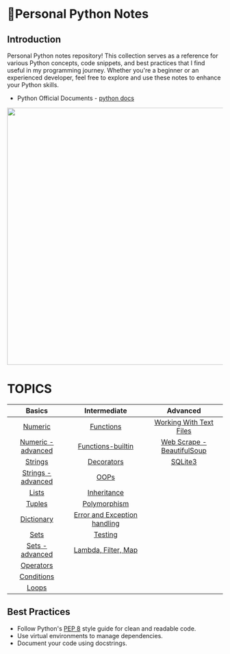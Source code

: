 # 🐍Personal Python Notes

## Introduction
Personal Python notes repository! This collection serves as a reference for various Python concepts, code snippets, and best practices that I find useful in my programming journey. Whether you're a beginner or an experienced developer, feel free to explore and use these notes to enhance your Python skills.

- Python Official Documents - [python docs](https://github.com/Suhas-Sharath/Py_Notes/tree/main/Python%20-%20docs-pdf)
<img src = "https://github.com/Suhas-Sharath/Py_Notes/assets/136620895/167f135c-5c0b-40e9-b3f4-ab4e903a96c3" widht = "200" height = "600">

# TOPICS

| Basics                                                    |  Intermediate                                                   | Advanced |
|:-----------------------------------------------:|:-----------------------------------------------:|:-----------------------------------------------:|
|  [Numeric](https://github.com/Suhas-Sharath/Py_Notes/blob/main/Python%20Concepts/numeric.ipynb)|[Functions](https://github.com/Suhas-Sharath/Py_Notes/blob/main/Python%20Concepts/functions.ipynb)|[Working With Text Files](https://github.com/Suhas-Sharath/Py_Notes/tree/main/Python%20Concepts/text_files)
|  [Numeric - advanced](https://github.com/Suhas-Sharath/Py_Notes/blob/main/Python%20Concepts/numeric-advanced.ipynb)|[Functions-builtin](https://github.com/Suhas-Sharath/Py_Notes/blob/main/Python%20Concepts/functions(built-in).ipynb)|[Web Scrape - BeautifulSoup](https://github.com/Suhas-Sharath/Py_Notes/blob/main/Python%20Concepts/Web%20Scrape/web.py)
|  [Strings](https://github.com/Suhas-Sharath/Py_Notes/blob/main/Python%20Concepts/strings.ipynb)|[Decorators](https://github.com/Suhas-Sharath/Py_Notes/blob/main/Python%20Concepts/decorators.ipynb)|[SQLite3](https://github.com/Suhas-Sharath/Py_Notes/blob/main/Python%20Concepts/SQL/SQLite/SQLite.ipynb)
|  [Strings - advanced](https://github.com/Suhas-Sharath/Py_Notes/blob/main/Python%20Concepts/string-advanced.ipynb)|[OOPs](https://github.com/Suhas-Sharath/Py_Notes/blob/main/Python%20Concepts/Object%20Oriented%20Programming.ipynb)|
|  [Lists](https://github.com/Suhas-Sharath/Py_Notes/blob/main/Python%20Concepts/lists.ipynb)|[Inheritance](https://github.com/Suhas-Sharath/Py_Notes/blob/main/Python%20Concepts/inheritance.ipynb)|
|  [Tuples](https://github.com/Suhas-Sharath/Py_Notes/blob/main/Python%20Concepts/tuples.ipynb)|[Polymorphism](https://github.com/Suhas-Sharath/Py_Notes/blob/main/Python%20Concepts/polymorphism.ipynb)|
|  [Dictionary](https://github.com/Suhas-Sharath/Py_Notes/blob/main/Python%20Concepts/dictionaries.ipynb)|[Error and Exception handling](https://github.com/Suhas-Sharath/Py_Notes/blob/main/Python%20Concepts/Error%20and%20Exception%20handling.ipynb)|
|  [Sets](https://github.com/Suhas-Sharath/Py_Notes/blob/main/Python%20Concepts/sets.ipynb)|[Testing]()|
|  [Sets - advanced](https://github.com/Suhas-Sharath/Py_Notes/blob/main/Python%20Concepts/string-advanced.ipynb)|[Lambda, Filter, Map](https://github.com/Suhas-Sharath/Py_Notes/blob/main/Python%20Concepts/lambda%2Cmap%2Cfilter.ipynb)|
|  [Operators](https://github.com/Suhas-Sharath/Py_Notes/blob/main/Python%20Concepts/operators.ipynb)|
|  [Conditions](https://github.com/Suhas-Sharath/Py_Notes/blob/main/Python%20Concepts/condition.ipynb)|
|  [Loops](https://github.com/Suhas-Sharath/Py_Notes/blob/main/Python%20Concepts/loops.ipynb)|

## Best Practices
- Follow Python's [PEP 8](https://peps.python.org/pep-0008/) style guide for clean and readable code.
- Use virtual environments to manage dependencies.
- Document your code using docstrings.
